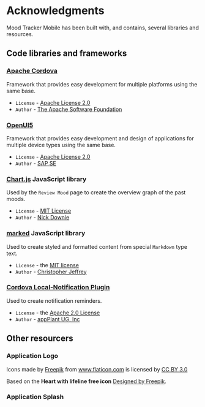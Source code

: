 # Acknowledgments #

Mood Tracker Mobile has been built with, and contains, several libraries and resources.

## Code libraries and frameworks ##

### [Apache Cordova][cordova] ###

Framework that provides easy development for multiple platforms using the same base.

* `License` - [Apache License 2.0][cordova-license]
* `Author` - [The Apache Software Foundation][cordova-author]

### [OpenUI5][openui5] ###

Framework that provides easy development and design of applications for multiple device types using the same base.

* `License` - [Apache License 2.0][openui5-license]
* `Author` - [SAP SE][openui5-author]

### [Chart.js][chartjs] JavaScript library ###

Used by the `Review Mood` page to create the overview graph of the past moods.

* `License` - [MIT License][chartjs-license]
* `Author` - [Nick Downie](http://www.nickdownie.com/)

### [marked][marked] JavaScript library ###

Used to create styled and formatted content from special `Markdown` type text.

* `License` - the [MIT license][marked-license]
* `Author` - [Christopher Jeffrey][marked-author]

### [Cordova Local-Notification Plugin][cordova-plugin-local-notifications] ###

Used to create notification reminders.

* `License` - the [Apache 2.0 License][cordova-plugin-local-notifications-license]
* `Author` - [appPlant UG, Inc][cordova-plugin-local-notifications-author]


[cordova]: https://cordova.apache.org/ "Apache Cordova"
[cordova-license]: http://www.apache.org/licenses/LICENSE-2.0 "Apache License 2.0"
[cordova-author]: https://www.apache.org/ "The Apache Software Foundation"

[openui5]: http://openui5.org/ "OpenUI5"
[openui5-license]: https://github.com/SAP/openui5/blob/master/LICENSE.txt "Apache License 2.0"
[openui5-author]: http://developers.sap.com/ "SAP SE"

[chartjs]: http://www.chartjs.org/ "Chart.js"
[chartjs-license]: https://github.com/nnnick/Chart.js/blob/master/LICENSE.md "MIT License"

[marked]: https://github.com/chjj/marked "marked"
[marked-license]: https://github.com/chjj/marked/blob/master/LICENSE "MIT license"
[marked-author]: https://github.com/chjj/ "Christopher Jeffrey"

[cordova-plugin-local-notifications]: https://github.com/katzer/cordova-plugin-local-notifications "Cordova Local-Notification Plugin"

[cordova-plugin-local-notifications-license]: http://opensource.org/licenses/Apache-2.0 "Apache 2.0 License"

[cordova-plugin-local-notifications-author]: http://www.appplant.de/ "appPlant UG, Inc"

## Other resourcers ##

### Application Logo ###

<div>Icons made by <a href="http://www.freepik.com" title="Freepik">Freepik</a> from <a href="http://www.flaticon.com" title="Flaticon">www.flaticon.com</a>             is licensed by <a href="http://creativecommons.org/licenses/by/3.0/" title="Creative Commons BY 3.0">CC BY 3.0</a></div>

Based on the **Heart with lifeline free icon** [Designed by Freepik](http://www.flaticon.com/free-icon/heart-with-lifeline_55194).

### Application Splash ###

